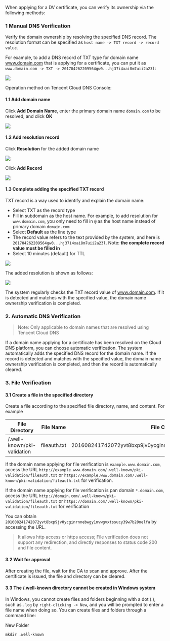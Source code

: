 When applying for a DV certificate, you can verify its ownership via the following methods:

### 1 Manual DNS Verification
Verify the domain ownership by resolving the specified DNS record. The resolution format can be specified as `host name -> TXT record -> record value`.

For example, to add a DNS record of TXT type for domain name www.domain.com that is applying for a certificate, you can put it as `www.domain.com -> TXT -> 201704262209564gw0...hj37i4xai8m7uii2a23l`:

![](https://mc.qcloudimg.com/static/img/817e158a70e3ae78741f07bec6798b38/1.png)

Operation method on Tencent Cloud DNS Console:

#### 1.1 Add domain name

Click **Add Domain Name**, enter the primary domain name `domain.com` to be resolved, and click **OK**

![](https://mc.qcloudimg.com/static/img/3c906608a8759c24cf9bd0391c74c896/1.png)

#### 1.2 Add resolution record

Click **Resolution** for the added domain name

![](https://mc.qcloudimg.com/static/img/db4edbdb57ddaee7f028e04d133c8258/3.png)

Click **Add Record**

![](https://mc.qcloudimg.com/static/img/cc84a183208a3af200f167beb40e51de/4.png)

#### 1.3 Complete adding the specified TXT record

TXT record is a way used to identify and explain the domain name:

- Select TXT as the record type
- Fill in subdomain as the host name. For example, to add resolution for `www.domain.com`, you only need to fill in `@` as the host name instead of primary domain `domain.com`
- Select **Default** as the line type
- The record value refers to the text provided by the system, and here is `201704262209564gw0...hj37i4xai8m7uii2a23l`. Note: **the complete record value must be filled in**
- Select 10 minutes (default) for TTL

![](https://mc.qcloudimg.com/static/img/f64d0c0a2e6cf265b51f6846acc7ecf5/5.png)

The added resolution is shown as follows:

![](https://mc.qcloudimg.com/static/img/063467572f5b5493db8492a8fd0ed4d1/6.png)

The system regularly checks the TXT record value of www.domain.com. If it is detected and matches with the specified value, the domain name ownership verification is completed.

### 2. Automatic DNS Verification
> Note: Only applicable to domain names that are resolved using Tencent Cloud DNS

If a domain name applying for a certificate has been resolved on the Cloud DNS platform, you can choose automatic verification.
The system automatically adds the specified DNS record for the domain name. If the record is detected and matches with the specified value, the domain name ownership verification is completed, and then the record is automatically cleared.

### 3. File Verification

#### 3.1 Create a file in the specified directory
Create a file according to the specified file directory, name, and content. For example

| File Directory | File Name | File Content |
|---------|---------|---------|
| /.well-known/pki-validation | fileauth.txt | 201608241742072yvt8bxp9jv0ycginrnnebwgy1nvwgvxtssucy39w7b20nelfa |

If the domain name applying for file verification is `example.www.domain.com`, access the URL `http://example.www.domain.com/.well-known/pki-validation/fileauth.txt` or `https://example.www.domain.com/.well-known/pki-validation/fileauth.txt` for verification.

If the domain name applying for file verification is pan domain `*.domain.com`, access the URL `http://domain.com/.well-known/pki-validation/fileauth.txt` or `https://domain.com/.well-known/pki-validation/fileauth.txt` for verification

You can obtain `201608241742072yvt8bxp9jv0ycginrnnebwgy1nvwgvxtssucy39w7b20nelfa` by accessing the URL.

> It allows http access or https access;
> File verification does not support any redirection, and directly responses to status code 200 and file content.

#### 3.2 Wait for approval
After creating the file, wait for the CA to scan and approve. After the certificate is issued, the file and directory can be cleared.

#### 3.3 The /.well-known directory cannot be created in Windows system
In Windows, you cannot create files and folders beginning with a dot (.), such as `.log` by `right-clicking -> New`, and you will be prompted to enter a file name when doing so.
You can create files and folders through a command line:

New Folder
```
mkdir .well-known
```

